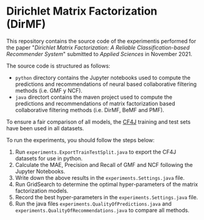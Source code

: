 # Dirichlet Matrix Factorization (DirMF)

This repository contains the source code of the experimentis performed for the paper "*Dirichlet Matrix Factorization: A Reliable Classification-based Recommender System*" submitted to *Applied Sciences* in November 2021.

The source code is structured as follows:

- `python` directory contains the Jupyter notebooks used to compute the predictions and recommendations of neural based collaborative filtering methods (i.e. GMF y NCF).
- `java` directort contains the maven project used to compute the predictions and recommendations of matrix factorization based collaborative filtering methods (i.e. DirMF, BeMF and PMF).

To ensure a fair comparison of all models, the [CF4J](http://cf4j.etsisi.upm.es/) training and test sets have been used in all datasets.

To run the experiments, you should follow the steps below:

1. Run `experiments.ExportTrainTestSplit.java` to export the CF4J datasets for use in python.
2. Calculate the MAE, Precision and Recall of GMF and NCF following the Jupyter Notebooks.
3. Write down the above results in the `experiments.Settings.java` file.
4. Run GridSearch to determine the optimal hyper-parameters of the matrix factorization models.
5. Record the best hyper-parameters in the `experiments.Settings.java` file.
5. Run the java files `experiments.QualityOfPredictions.java` and `experiments.QualityOfRecommendations.java` to compare all methods.


